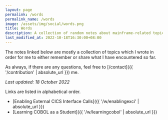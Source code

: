 ```yaml
---
layout: page
permalink: /words
permalink_name: /words
image: /assets/img/social/words.png
title: Words
description: A collection of random notes about mainframe-related topics.
last_modified_at: 2022-10-18T16:30:00+08:00
---
```


The notes linked below are mostly a collection of topics which I wrote in order for me to either remember or share what I have encountered so far.

As always, if there are any questions, feel free to [/contact]({{ '/contribution' | absolute_url }}) me.

*Last updated: 18 October 2022*

Links are listed in alphabetical order.

- [Enabling External CICS Interface Calls]({{ '/w/enablingexci' | absolute_url }})
- [Learning COBOL as a Student]({{ '/w/learningcobol' | absolute_url }})